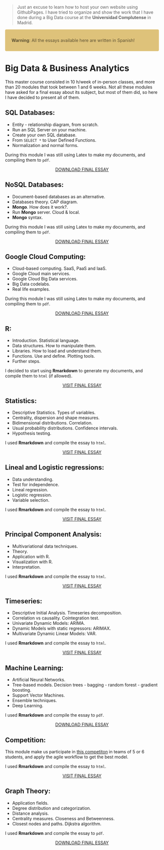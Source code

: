 > Just an excuse to learn how to host your own website using GithubPages.
> I have tried to organize and show the work that I have done during a Big Data course at the **Universidad Complutense** in Madrid.

<div style = "color: #5c5032; background-color: #dec27a; position: relative; padding: .75rem 1.25rem; margin-bottom: 1rem; border: 1px solid transparent; border-radius: .25rem;" >
  
  <b>Warning</b>:  All the essays available here are written in Spanish!

</div>

# Big Data & Business Analytics
This master course consisted in 10 h/week of in-person classes, and more than 20 modules that took between 1 and 6 weeks. Not all these modules have asked for a final essay about its subject, but most of them did, so here I have decided to present all of them.

## SQL Databases:

* Entity - relationship diagram, from scratch.
* Run an SQL Server on your machine.
* Create your own SQL database.
* From `SELECT *` to User Defined Functions.
* Normalization and normal forms.

During this module I was still using Latex to make my documents, and compiling them to `pdf`.

<p align="center">
<a class="btn" href="https://github.com/santibreo/BigData-BA_mastering/raw/master/essays/01_SQL_bbdd.pdf">
DOWNLOAD FINAL ESSAY
</a>
</p>

## NoSQL Databases:

* Document-based databases as an alternative.
* Databases theory. CAP diagram.
* **Mongo**. How does it work?.
* Run **Mongo** server. Cloud & local.
* **Mongo** syntax.

During this module I was still using Latex to make my documents, and compiling them to `pdf`.

<p align="center">
<a class="btn" href="https://github.com/santibreo/BigData-BA_mastering/raw/master/essays/02_NoSQL_bbdd.pdf">
DOWNLOAD FINAL ESSAY
</a>
</p>

## Google Cloud Computing:

* Cloud-based computing. SaaS, PaaS and IaaS.
* Google Cloud main services.
* Google Cloud Big Data services.
* Big Data codelabs.
* Real life examples.

During this module I was still using Latex to make my documents, and compiling them to `pdf`.

<p align="center">
<a class="btn" href="https://github.com/santibreo/BigData-BA_mastering/raw/master/essays/03_GCP.pdf">
DOWNLOAD FINAL ESSAY
</a>
</p>

## R:

* Introduction. Statistical language.
* Data structures. How to manipulate them.
* Libraries. How to load and understand them.
* Functions. Use and define. Plotting tools.
* Further steps.

I decided to start using **Rmarkdown** to generate my documents, and compile them to `html` (if allowed).

<p align="center">
<a class="btn" href="essays/04_R.html">
 VISIT FINAL ESSAY
</a>
</p>

## Statistics:

* Descriptive Statistics. Types of variables.
* Centrality, dispersion and shape measures. 
* Bidimensional distributions. Correlation.
* Usual probability distributions. Confidence intervals.
* Hypothesis testing.

I used **Rmarkdown** and compile the essay to `html`.

<p align="center">
<a class="btn" href="essays/05_statistics.html">
 VISIT FINAL ESSAY
</a>

## Lineal and Logistic regressions:

* Data understanding. 
* Test for independence. 
* Lineal regression.
* Logistic regression.
* Variable selection.

I used **Rmarkdown** and compile the essay to `html`.

<p align="center">
<a class="btn" href="essays/06_regressions.html">
 VISIT FINAL ESSAY
</a>

## Principal Component Analysis:

* Multivariational data techniques.
* Theory.
* Application with R.
* Visualization with R.
* Interpretation.

I used **Rmarkdown** and compile the essay to `html`.

<p align="center">
<a class="btn" href="essays/07_PCA.html">
 VISIT FINAL ESSAY
</a>

## Timeseries:

* Descriptive Initial Analysis. Timeseries decomposition.
* Correlation vs causality. Cointegration test.
* Univariate Dynamic Models: ARIMA.
* Dynamic Models with static regressors: ARIMAX.
* Multivariate Dynamic Linear Models: VAR.

I used **Rmarkdown** and compile the essay to `html`.

<p align="center">
<a class="btn" href="essays/08_timeseries.html">
 VISIT FINAL ESSAY
</a>

## Machine Learning:

* Artificial Neural Networks.
* Tree-based models. Decision trees - bagging - random forest - gradient boosting.
* Support Vector Machines.
* Ensemble techniques.
* Deep Learning.

I used **Rmarkdown** and compile the essay to `pdf`.

<p align="center">
<a class="btn" href="https://github.com/santibreo/BigData-BA_mastering/raw/master/essays/09_ML.pdf">
 DOWNLOAD FINAL ESSAY
</a>

## Competition:

This module make us participate in [this
competiton](https://www.drivendata.org/competitions/7/pump-it-up-data-mining-the-water-table/)
in teams of 5 or 6 students, and apply the agile workflow to get the best model.

I used **Rmarkdown** and compile the essay to `html`.

<p align="center">
<a class="btn" href="essays/10_competition.html">
 VISIT FINAL ESSAY
</a>

## Graph Theory:

* Application fields.
* Degree distribution and categorization.
* Distance analysis.
* Centrality measures. Closeness and Betweenness.
* Closest nodes and paths. Dijkstra algorithm.

I used **Rmarkdown** and compile the essay to `pdf`.

<p align="center">
<a class="btn" href="https://github.com/santibreo/BigData-BA_mastering/raw/master/essays/11_social_nets.pdf">
 DOWNLOAD FINAL ESSAY
</a>
